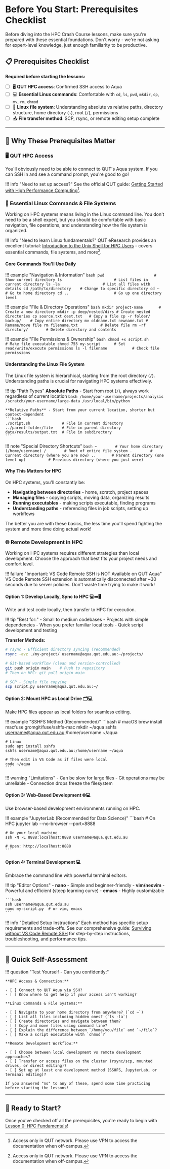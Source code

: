 # Before You Start: Prerequisites Checklist

Before diving into the HPC Crash Course lessons, make sure you're prepared with these essential foundations. Don't worry - we're not asking for expert-level knowledge, just enough familiarity to be productive.

## 📋 Prerequisites Checklist

**Required before starting the lessons:**

- [ ] 🖥️ **QUT HPC access**: Confirmed SSH access to Aqua
- [ ] 💻 **Essential Linux commands**: Comfortable with `cd`, `ls`, `pwd`, `mkdir`, `cp`, `mv`, `rm`, `chmod`
- [ ] 📁 **Linux file system**: Understanding absolute vs relative paths, directory structure, home directory (`~`), root (`/`), permissions
- [ ] 📤 **File transfer method**: SCP, rsync, or remote editing setup complete

---

## 🤔 Why These Prerequisites Matter

### 🖥️ QUT HPC Access

You'll obviously need to be able to connect to QUT's Aqua system. If you can SSH in and see a command prompt, you're good to go!

!!! info "Need to set up access?"
    See the official QUT guide: [Getting Started with High Performance Computing](https://docs.eres.qut.edu.au/hpc-getting-started-with-high-performance-computin#accessing-the-hpc)[^1].

### 🐧 Essential Linux Commands & File Systems

Working on HPC systems means living in the Linux command line. You don't need to be a shell expert, but you should be comfortable with basic navigation, file operations, and understanding how the file system is organized.

!!! info "Need to learn Linux fundamentals?"
    QUT eResearch provides an excellent tutorial: [Introduction to the Unix Shell for HPC Users](https://docs.eres.qut.edu.au/sn-index) - covers essential commands, file systems, and more[^1].

#### Core Commands You'll Use Daily

!!! example "Navigation & Information"
    ```bash
    pwd                      # Show current directory
    ls                       # List files in current directory
    ls -la                   # List all files with details
    cd /path/to/directory    # Change to specific directory
    cd ~                     # Go to home directory
    cd ..                    # Go up one directory level
    ```

!!! example "File & Directory Operations"
    ```bash
    mkdir project-name       # Create a new directory
    mkdir -p deep/nested/dirs # Create nested directories
    cp source.txt dest.txt   # Copy a file
    cp -r folder/ backup/    # Copy entire directory
    mv oldname.txt newname.txt # Rename/move file
    rm filename.txt          # Delete file
    rm -rf directory/        # Delete directory and contents
    ```

!!! example "File Permissions & Ownership"
    ```bash
    chmod +x script.sh       # Make file executable
    chmod 755 my-script      # Set read/write/execute permissions
    ls -l filename           # Check file permissions
    ```

#### Understanding the Linux File System

The Linux file system is hierarchical, starting from the root directory (`/`). Understanding paths is crucial for navigating HPC systems effectively.

!!! tip "Path Types"
    **Absolute Paths** - Start from root (`/`), always work regardless of current location
    ```bash
    /home/your-username/projects/analysis
    /scratch/your-username/large-data
    /usr/local/bin/python
    ```

    **Relative Paths** - Start from your current location, shorter but context-dependent
    ```bash
    ./script.sh              # File in current directory
    ../parent-folder/file    # File in parent directory
    data/results/output.txt  # File in subdirectory
    ```

!!! note "Special Directory Shortcuts"
    ```bash
    ~        # Your home directory (/home/username)
    /        # Root of entire file system
    .        # Current directory (where you are now)
    ..       # Parent directory (one level up)
    -        # Previous directory (where you just were)
    ```

#### Why This Matters for HPC

On HPC systems, you'll constantly be:

- **Navigating between directories** - home, scratch, project spaces
- **Managing files** - copying scripts, moving data, organizing results
- **Running executables** - making scripts executable, finding programs
- **Understanding paths** - referencing files in job scripts, setting up workflows

The better you are with these basics, the less time you'll spend fighting the system and more time doing actual work!

### 🌐 Remote Development in HPC

Working on HPC systems requires different strategies than local development. Choose the approach that best fits your project needs and comfort level.

!!! failure "Important: VS Code Remote SSH is NOT Available on QUT Aqua"
    VS Code Remote SSH extension is automatically disconnected after ~30 seconds due to server policies. Don't waste time trying to make it work!

#### Option 1: Develop Locally, Sync to HPC 💻➡️🖥️

Write and test code locally, then transfer to HPC for execution.

!!! tip "Best for:"
    - Small to medium codebases
    - Projects with simple dependencies
    - When you prefer familiar local tools
    - Quick script development and testing

**Transfer Methods:**

```bash
# rsync - Efficient directory syncing (recommended)
rsync -avz ./my-project/ username@aqua.qut.edu.au:~/projects/

# Git-based workflow (clean and version-controlled)
git push origin main    # Push to repository
# Then on HPC: git pull origin main

# SCP - Simple file copying
scp script.py username@aqua.qut.edu.au:~/
```

#### Option 2: Mount HPC as Local Drive 🗂️💻

Make HPC files appear as local folders for seamless editing.

!!! example "SSHFS Method (Recommended)"
    ```bash
    # macOS
    brew install macfuse gromgit/fuse/sshfs-mac
    mkdir ~/aqua
    sshfs <username@aqua.qut.edu.au>:/home/username ~/aqua

    # Linux
    sudo apt install sshfs
    sshfs username@aqua.qut.edu.au:/home/username ~/aqua

    # Then edit in VS Code as if files were local
    code ~/aqua
    ```

!!! warning "Limitations"
    - Can be slow for large files
    - Git operations may be unreliable
    - Connection drops freeze the filesystem

#### Option 3: Web-Based Development 🌐💻

Use browser-based development environments running on HPC.

!!! example "JupyterLab (Recommended for Data Science)"
    ```bash
    # On HPC
    jupyter lab --no-browser --port=8888

    # On your local machine
    ssh -N -L 8888:localhost:8888 username@aqua.qut.edu.au

    # Open: http://localhost:8888
    ```

#### Option 4: Terminal Development 💻

Embrace the command line with powerful terminal editors.

!!! tip "Editor Options"
    - **nano** - Simple and beginner-friendly
    - **vim/neovim** - Powerful and efficient (steep learning curve)
    - **emacs** - Highly customizable

    ```bash
    ssh username@aqua.qut.edu.au
    nano my-script.py  # or vim, emacs
    ```

!!! info "Detailed Setup Instructions"
    Each method has specific setup requirements and trade-offs. See our comprehensive guide: [Surviving without VS Code Remote SSH](../../remote-dev/Surviving-without-VS-Code-Remote-SSH) for step-by-step instructions, troubleshooting, and performance tips.

---

## 🧪 Quick Self-Assessment

!!! question "Test Yourself - Can you confidently:"

    **HPC Access & Connection:**

    - [ ] Connect to QUT Aqua via SSH?
    - [ ] Know where to get help if your access isn't working?

    **Linux Commands & File Systems:**

    - [ ] Navigate to your home directory from anywhere? (`cd ~`)
    - [ ] List all files including hidden ones? (`ls -la`)
    - [ ] Create directories and navigate between them?
    - [ ] Copy and move files using command line?
    - [ ] Explain the difference between `/home/you/file` and `~/file`?
    - [ ] Make a script executable with `chmod`?

    **Remote Development Workflow:**

    - [ ] Choose between local development vs remote development approaches?
    - [ ] Transfer or access files on the cluster (rsync/scp, mounted drives, or direct editing)?
    - [ ] Set up at least one development method (SSHFS, JupyterLab, or terminal editing)?

    If you answered "no" to any of these, spend some time practicing before starting the lessons!

---

## 🚀 Ready to Start?

Once you've checked off all the prerequisites, you're ready to begin with [Lesson 0: HPC Fundamentals](lesson-0.md)!

[^1]: Access only in QUT network. Please use VPN to access the documentation when off-campus.
